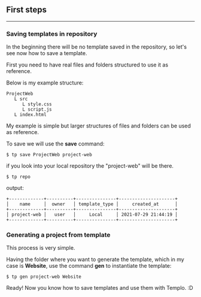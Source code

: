 ## First steps
---

### Saving templates in repository
In the beginning there will be no template saved in the repository, so let's see now how to save a template.

First you need to have real files and folders structured to use it as reference.

Below is my example structure:

```
ProjectWeb
   L src
      L style.css
      L script.js 
   L index.html
```

My example is simple but larger structures of files and folders can be used as reference.

To save we will use the **save** command:

```command
$ tp save ProjectWeb project-web
```

if you look into your local repository the "project-web" will be there.

```command
$ tp repo
```

output:

```
+-------------+----------+---------------+---------------------+
│    name     │  owner   │ template_type │     created_at      │
+-------------+----------+---------------+---------------------+
│ project-web │   user   │     Local     │ 2021-07-29 21:44:19 │
+-------------+----------+---------------+---------------------+

```

### Generating a project from template

This process is very simple.

Having the folder where you want to generate the template, which in my case is **Website**, use the command **gen** to instantiate the template:

```command
$ tp gen project-web Website
```

Ready! Now you know how to save templates and use them with Templo. :D
